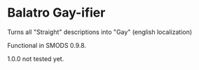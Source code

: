 # Balatro Gay-ifier
Turns all "Straight" descriptions into "Gay" (english localization)

Functional in SMODS 0.9.8.

1.0.0 not tested yet.
